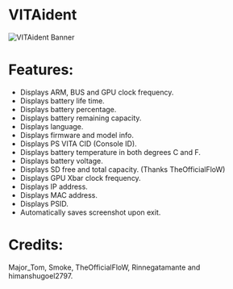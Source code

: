 # VITAident

![VITAident Banner](http://i.imgur.com/X8f2S3Q.png)

# Features:
- Displays ARM, BUS and GPU clock frequency.
- Displays battery life time.
- Displays battery percentage.
- Displays battery remaining capacity.
- Displays language.
- Displays firmware and model info.
- Displays PS VITA CID (Console ID).
- Displays battery temperature in both degrees C and F.
- Displays battery voltage.
- Displays SD free and total capacity. (Thanks TheOfficialFloW)
- Displays GPU Xbar clock frequency.
- Displays IP address.
- Displays MAC address.
- Displays PSID.
- Automatically saves screenshot upon exit.


# Credits: 
Major_Tom, Smoke, TheOfficialFloW, Rinnegatamante and himanshugoel2797.
